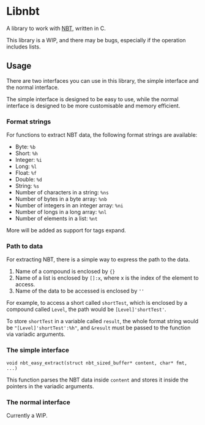 # Libnbt
A library to work with [NBT](https://wiki.vg/NBT), written in C.

This library is a WIP, and there may be bugs, especially if the operation includes lists.

## Usage
There are two interfaces you can use in this library, the simple interface and the normal interface.

The simple interface is designed to be easy to use,
while the normal interface is designed to be more customisable and memory efficient.

### Format strings
For functions to extract NBT data, the following format strings are available:

- Byte: `%b`
- Short: `%h`
- Integer: `%i`
- Long: `%l`
- Float: `%f`
- Double: `%d`
- String: `%s`
- Number of characters in a string: `%ns`
- Number of bytes in a byte array: `%nb`
- Number of integers in an integer array: `%ni`
- Number of longs in a long array: `%nl`
- Number of elements in a list: `%nt`

More will be added as support for tags expand.

### Path to data
For extracting NBT, there is a simple way to express the path to the data.

1. Name of a compound is enclosed by `{}`
2. Name of a list is enclosed by `[]:x`, where x is the index of the element to access.
3. Name of the data to be accessed is enclosed by `''`

For example, to access a short called `shortTest`, which is enclosed by a compound called `Level`, the path would be `[Level]'shortTest'`.

To store `shortTest` in a variable called `result`, the whole format string would be `"[Level]'shortTest':%h"`, 
and `&result` must be passed to the function via variadic arguments.


### The simple interface

```
void nbt_easy_extract(struct nbt_sized_buffer* content, char* fmt, ...)
```

This function parses the NBT data inside `content` and stores it inside the pointers in the variadic arguments.

### The normal interface
Currently a WIP.
